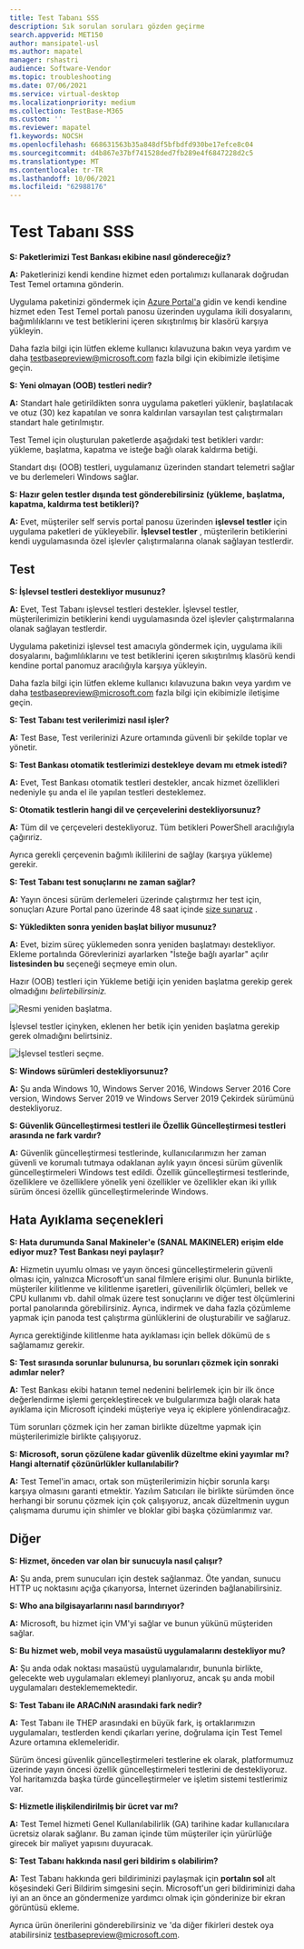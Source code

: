 ```yaml
---
title: Test Tabanı SSS
description: Sık sorulan soruları gözden geçirme
search.appverid: MET150
author: mansipatel-usl
ms.author: mapatel
manager: rshastri
audience: Software-Vendor
ms.topic: troubleshooting
ms.date: 07/06/2021
ms.service: virtual-desktop
ms.localizationpriority: medium
ms.collection: TestBase-M365
ms.custom: ''
ms.reviewer: mapatel
f1.keywords: NOCSH
ms.openlocfilehash: 668631563b35a848df5bfbdfd930be17efce8c04
ms.sourcegitcommit: d4b867e37bf741528ded7fb289e4f6847228d2c5
ms.translationtype: MT
ms.contentlocale: tr-TR
ms.lasthandoff: 10/06/2021
ms.locfileid: "62988176"
---
```

# <a name="test-base-faq"></a>Test Tabanı SSS

**S: Paketlerimizi Test Bankası ekibine nasıl göndereceğiz?**

**A:** Paketlerinizi kendi kendine hizmet eden portalımızı kullanarak doğrudan Test Temel ortamına gönderin.

Uygulama paketinizi göndermek için [Azure Portal'a](https://www.aka.ms/testbaseportal "Test Tabanı Giriş Sayfası") gidin ve kendi kendine hizmet eden Test Temel portalı panosu üzerinden uygulama ikili dosyalarını, bağımlılıklarını ve test betiklerini içeren sıkıştırılmış bir klasörü karşıya yükleyin. 

Daha fazla bilgi için lütfen ekleme kullanıcı kılavuzuna bakın veya yardım ve daha <testbasepreview@microsoft.com> fazla bilgi için ekibimizle iletişime geçin.

**S: Yeni olmayan (OOB) testleri nedir?**

**A:** Standart hale getirildikten sonra uygulama paketleri yüklenir, başlatılacak ve otuz (30) kez kapatılan ve sonra kaldırılan varsayılan test çalıştırmaları standart hale getirılmıştır. 

Test Temel için oluşturulan paketlerde aşağıdaki test betikleri vardır: yükleme, başlatma, kapatma ve isteğe bağlı olarak kaldırma betiği. 

Standart dışı (OOB) testleri, uygulamanız üzerinden standart telemetri sağlar ve bu derlemeleri Windows sağlar.

**S: Hazır gelen testler dışında test gönderebilirsiniz (yükleme, başlatma, kapatma, kaldırma test betikleri)?**

**A:** Evet, müşteriler self servis portal panosu üzerinden **işlevsel testler** için uygulama paketleri de yükleyebilir.
**İşlevsel testler** , müşterilerin betiklerini kendi uygulamasında özel işlevler çalıştırmalarına olanak sağlayan testlerdir.


## <a name="testing"></a>Test

**S: İşlevsel testleri destekliyor musunuz?**

**A:** Evet, Test Tabanı işlevsel testleri destekler. İşlevsel testler, müşterilerimizin betiklerini kendi uygulamasında özel işlevler çalıştırmalarına olanak sağlayan testlerdir. 

Uygulama paketinizi işlevsel test amacıyla göndermek için, uygulama ikili dosyalarını, bağımlılıklarını ve test betiklerini içeren sıkıştırılmış klasörü kendi kendine portal panomuz aracılığıyla karşıya yükleyin. 

Daha fazla bilgi için lütfen ekleme kullanıcı kılavuzuna bakın veya yardım ve daha <testbasepreview@microsoft.com> fazla bilgi için ekibimizle iletişime geçin.

**S: Test Tabanı test verilerimizi nasıl işler?**

**A:** Test Base, Test verilerinizi Azure ortamında güvenli bir şekilde toplar ve yönetir. 

**S: Test Bankası otomatik testlerimizi destekleye devam mı etmek istedi?**

**A:** Evet, Test Bankası otomatik testleri destekler, ancak hizmet özellikleri nedeniyle şu anda el ile yapılan testleri desteklemez.

**S: Otomatik testlerin hangi dil ve çerçevelerini destekliyorsunuz?**

**A:** Tüm dil ve çerçeveleri destekliyoruz. Tüm betikleri PowerShell aracılığıyla çağırıriz. 

Ayrıca gerekli çerçevenin bağımlı ikililerini de sağlay (karşıya yükleme) gerekir.

**S: Test Tabanı test sonuçlarını ne zaman sağlar?**

**A:** Yayın öncesi sürüm derlemeleri üzerinde çalıştırmız her test için, sonuçları Azure Portal pano üzerinde 48 saat içinde [size sunaruz](https://www.aka.ms/testbaseportal "Test Tabanı Giriş Sayfası") .

**S: Yükledikten sonra yeniden başlat biliyor musunuz?**

**A:** Evet, bizim süreç yüklemeden sonra yeniden başlatmayı destekliyor. Ekleme portalında Görevlerinizi ayarlarken "İsteğe bağlı ayarlar" açılır **listesinden bu** seçeneği seçmeye emin olun.

Hazır (OOB) testleri için Yükleme betiği için yeniden başlatma gerekip gerek olmadığını _belirtebilirsiniz._

![Resmi yeniden başlatma.](Media/reboot.png)

İşlevsel testler içinyken, eklenen her betik için yeniden başlatma gerekip gerek olmadığını belirtsiniz.

![İşlevsel testleri seçme.](Media/functionalreboot.png)

**S: Windows sürümleri destekliyorsunuz?**

**A:** Şu anda Windows 10, Windows Server 2016, Windows Server 2016 Core version, Windows Server 2019 ve Windows Server 2019 Çekirdek sürümünü destekliyoruz.

**S: Güvenlik Güncelleştirmesi testleri ile Özellik Güncelleştirmesi testleri arasında ne fark vardır?**

**A:** Güvenlik güncelleştirmesi testlerinde, kullanıcılarımızın her zaman **<ins></ins>** güvenli ve korumalı tutmaya odaklanan aylık yayın öncesi sürüm güvenlik güncelleştirmeleri Windows test edildi. Özellik güncelleştirmesi testlerinde, özelliklere ve özelliklere **<ins></ins>** yönelik yeni özellikler ve özellikler ekan iki yıllık sürüm öncesi özellik güncelleştirmelerinde Windows.

## <a name="debugging-options"></a>Hata Ayıklama seçenekleri

**S: Hata durumunda Sanal Makineler'e (SANAL MAKINELER) erişim elde ediyor muz? Test Bankası neyi paylaşır?**

**A:** Hizmetin uyumlu olması ve yayın öncesi güncelleştirmelerin güvenli olması için, yalnızca Microsoft'un sanal filmlere erişimi olur. Bununla birlikte, müşteriler kilitlenme ve kilitlenme işaretleri, güvenilirlik ölçümleri, bellek ve CPU kullanımı vb. dahil olmak üzere test sonuçlarını ve diğer test ölçümlerini portal panolarında  görebilirsiniz. Ayrıca, indirmek ve daha fazla çözümleme yapmak için panoda test çalıştırma günlüklerini de oluşturabilir ve sağlaruz. 

Ayrıca gerektiğinde kilitlenme hata ayıklaması için bellek dökümü de s sağlamamız gerekir.

**S: Test sırasında sorunlar bulunursa, bu sorunları çözmek için sonraki adımlar neler?**

**A:** Test Bankası ekibi hatanın temel nedenini belirlemek için bir ilk önce değerlendirme işlemi gerçekleştirecek ve bulgularımıza bağlı olarak hata ayıklama için Microsoft içindeki müşteriye veya iç ekiplere yönlendiracağız. 

Tüm sorunları çözmek için her zaman birlikte düzeltme yapmak için müşterilerimizle birlikte çalışıyoruz. 

**S: Microsoft, sorun çözülene kadar güvenlik düzeltme ekini yayımlar mı? Hangi alternatif çözünürlükler kullanılabilir?**

**A:** Test Temel'in amacı, ortak son müşterilerimizin hiçbir sorunla karşı karşıya olmasını garanti etmektir. Yazılım Satıcıları ile birlikte sürümden önce herhangi bir sorunu çözmek için çok çalışıyoruz, ancak düzeltmenin uygun çalışmama durumu için shimler ve bloklar gibi başka çözümlarımız var.

## <a name="miscellaneous"></a>Diğer

**S: Hizmet, önceden var olan bir sunucuyla nasıl çalışır?**

**A:** Şu anda, prem sunucuları için destek sağlanmaz. Öte yandan, sunucu HTTP uç noktasını açığa çıkarıyorsa, İnternet üzerinden bağlanabilirsiniz.

**S: Who ana bilgisayarlarını nasıl barındırıyor?**

**A:** Microsoft, bu hizmet için VM'yi sağlar ve bunun yükünü müşteriden sağlar.

**S: Bu hizmet web, mobil veya masaüstü uygulamalarını destekliyor mu?**

**A:** Şu anda odak noktası masaüstü uygulamalarıdır, bununla birlikte, gelecekte web uygulamaları eklemeyi planlıyoruz, ancak şu anda mobil uygulamaları desteklememektedir.

**S: Test Tabanı ile ARACıNıN arasındaki fark nedir?**

**A:** Test Tabanı ile THEP arasındaki en büyük fark, iş ortaklarımızın uygulamaları, testlerden kendi çıkarları yerine, doğrulama için Test Temel Azure ortamına eklemeleridir. 

Sürüm öncesi güvenlik güncelleştirmeleri testlerine ek olarak, platformumuz üzerinde yayın öncesi özellik güncelleştirmeleri testlerini de destekliyoruz. Yol haritamızda başka türde güncelleştirmeler ve işletim sistemi testlerimiz var.

**S: Hizmetle ilişkilendirilmiş bir ücret var mı?**

**A:** Test Temel hizmeti Genel Kullanılabilirlik (GA) tarihine kadar kullanıcılara ücretsiz olarak sağlanır. Bu zaman içinde tüm müşteriler için yürürlüğe girecek bir maliyet yapısını duyuracak. 

**S: Test Tabanı hakkında nasıl geri bildirim s olabilirim?**

**A:** Test Tabanı hakkında geri bildiriminizi paylaşmak için **portalın sol** alt köşesindeki Geri Bildirim simgesini seçin. Microsoft'un geri bildiriminizi daha iyi an an önce an göndermenize yardımcı olmak için gönderinize bir ekran görüntüsü ekleme. 

Ayrıca ürün önerilerini gönderebilirsiniz ve 'da diğer fikirleri destek oya atabilirsiniz <testbasepreview@microsoft.com>.
